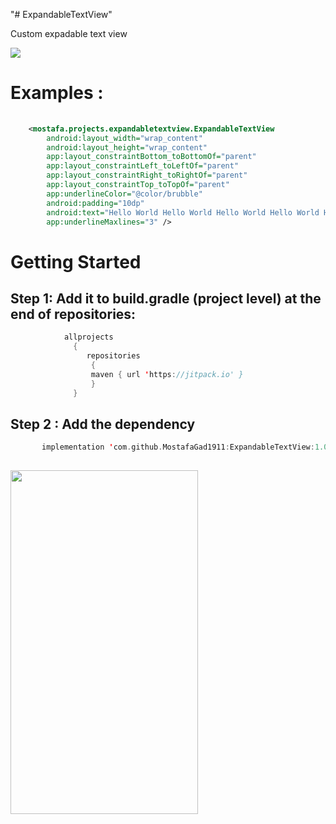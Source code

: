 "# ExpandableTextView" 

Custom expadable text view

[![](https://jitpack.io/v/MostafaGad1911/ExpandableTextView.svg)](https://jitpack.io/#MostafaGad1911/ExpandableTextView)


# Examples :
``` xml 
       
    <mostafa.projects.expandabletextview.ExpandableTextView
        android:layout_width="wrap_content"
        android:layout_height="wrap_content"
        app:layout_constraintBottom_toBottomOf="parent"
        app:layout_constraintLeft_toLeftOf="parent"
        app:layout_constraintRight_toRightOf="parent"
        app:layout_constraintTop_toTopOf="parent"
        app:underlineColor="@color/brubble"
        android:padding="10dp"
        android:text="Hello World Hello World Hello World Hello World Hello World Hello World Hello World Hello World Hello World Hello World Hello World Hello World Hello           World Hello World Hello World Hello World Hello World Hello World Hello World Hello World Hello World Hello World Hello World Hello World Hello World Hello World             Hello World Hello World Hello World Hello World Hello World Hello World Hello World Hello World Hello World Hello World Hello World Hello World Hello World Hello             World"
        app:underlineMaxlines="3" />

```


# Getting Started 
## Step 1: Add it to build.gradle (project level) at the end of repositories:

 ``` kotlin  
             allprojects 
               {
	              repositories 
		           {	
			       maven { url 'https://jitpack.io' }
		           }  
	           }
```          
        

## Step 2 : Add the dependency
 ``` kotlin  
        implementation 'com.github.MostafaGad1911:ExpandableTextView:1.0.0'
        
```         


 <img src="https://user-images.githubusercontent.com/25991597/126037149-051e9690-9da5-4720-b8fd-b02245640a4d.jpg"  width="300" height="550"   />


	   
